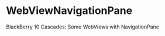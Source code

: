 WebViewNavigationPane
=====================

BlackBerry 10 Cascades: Some WebViews with NavigationPane